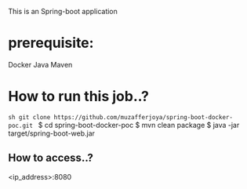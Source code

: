 This is an Spring-boot application

# prerequisite:

Docker
Java
Maven

# How to run this job..?

```sh git clone https://github.com/muzafferjoya/spring-boot-docker-poc.git ```
$ cd spring-boot-docker-poc
$ mvn clean package
$ java -jar target/spring-boot-web.jar

## How to access..?

<ip_address>:8080
